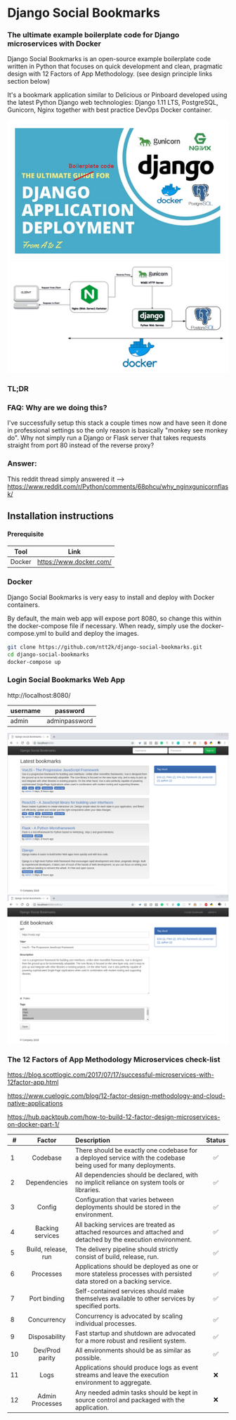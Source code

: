 # Django Social Bookmarks
### The ultimate example boilerplate code for Django microservices with Docker
Django Social Bookmarks is an open-source example boilerplate code written in Python that focuses on quick development and clean, pragmatic design with 12 Factors of App Methodology. (see design principle links section below)

It's a bookmark application similar to Delicious or Pinboard developed using the latest Python Django web technologies: Django 1.11 LTS, PostgreSQL, Gunicorn, Nginx together with best practice DevOps Docker container.

![Screenshot](screenshots/logo.png)
![Architecture](screenshots/architecture_diagram_django.png)

### TL;DR
### FAQ: Why are we doing this?
I've successfully setup this stack a couple times now and have seen it done in professional settings so the only reason is basically "monkey see monkey do". Why not simply run a Django or Flask server that takes requests straight from port 80 instead of the reverse proxy?

### Answer:
This reddit thread simply answered it -->
https://www.reddit.com/r/Python/comments/68phcu/why_nginxgunicornflask/

## Installation instructions

#### Prerequisite

| Tool | Link |
| ------ | ------ |
| Docker | https://www.docker.com/ |

### Docker
Django Social Bookmarks is very easy to install and deploy with Docker containers.

By default, the main web app will expose port 8080, so change this within the docker-compose file if necessary. When ready, simply use the docker-compose.yml to build and deploy the images.

```sh
git clone https://github.com/ntt2k/django-social-bookmarks.git
cd django-social-bookmarks
docker-compose up
```

### Login Social Bookmarks Web App

http://localhost:8080/

| username | password |
| ------ | ------ |
| admin | adminpassword |

![Demo 1](screenshots/demo1.png)
![Demo 2](screenshots/demo2.png)

### The 12 Factors of App Methodology Microservices check-list

https://blog.scottlogic.com/2017/07/17/successful-microservices-with-12factor-app.html

https://www.cuelogic.com/blog/12-factor-design-methodology-and-cloud-native-applications

https://hub.packtpub.com/how-to-build-12-factor-design-microservices-on-docker-part-1/

| # | Factor | Description | Status
| ------ | :------: | :------ | :------: |
| 1 | Codebase | There should be exactly one codebase for a deployed service with the codebase being used for many deployments. | :white_check_mark:
| 2 | Dependencies | All dependencies should be declared, with no implicit reliance on system tools or libraries. | :white_check_mark:
| 3 | Config | Configuration that varies between deployments should be stored in the environment. | :white_check_mark:
| 4 | Backing services | All backing services are treated as attached resources and attached and detached by the execution environment. | :white_check_mark:
| 5 | Build, release, run | The delivery pipeline should strictly consist of build, release, run. | :white_check_mark:
| 6 | Processes | Applications should be deployed as one or more stateless processes with persisted data stored on a backing service. | :white_check_mark:
| 7 | Port binding | Self-contained services should make themselves available to other services by specified ports. | :white_check_mark:
| 8 | Concurrency | Concurrency is advocated by scaling individual processes. | :white_check_mark:
| 9 | Disposability | Fast startup and shutdown are advocated for a more robust and resilient system. | :white_check_mark:
| 10 | Dev/Prod parity | All environments should be as similar as possible. | :white_check_mark:
| 11 | Logs | Applications should produce logs as event streams and leave the execution environment to aggregate. | :x:
| 12 | Admin Processes | Any needed admin tasks should be kept in source control and packaged with the application. | :x:
